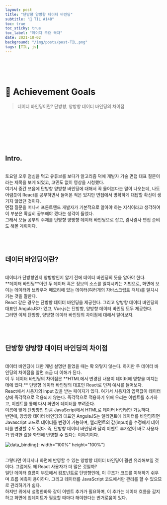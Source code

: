 ```yaml
---
layout: post
title: "단방향 양방향 데이터 바인딩"
subtitle: "📅 TIL #148"
toc: true
toc_sticky: true
toc_label: "페이지 주요 목차"
date: 2021-10-02
background: "/img/posts/post-TIL.png"
tags: [TIL, js]
---
```


<br/>
<br/>
<br/>

# 🎯 Achievement Goals

> 데이터 바인딩이란?
> 단방향, 양방향 데이터 바인딩의 차이점

<br/>
<br/>
<br/>
<br/>
<br/>
<br/>

## Intro.

<br/>
토요일 오후 점심을 먹고 유튜브를 보다가 알고리즘 덕에 개발자 기술 면접 대표 질문이라는 제목을 보게 되었고, 고민도 없이 영상을 시청했다.

<br/>
여기서 중간 쯔음에 단방향 양방향 바인딩에 대해서 꼭 물어본다는 말이 나오는데, 나도 어렴풋이 React를 공부하면서 들어본 적은 있지만 면접에서 명확하게 대답할 확신이 생기지 않았던 것이다.

<br/>
면접 질문을 떠나서 프론트엔드 개발자가 기본적으로 알아야 하는 지식이라고 생각하여 이 부분은 확실히 공부해야 겠다는 생각이 들었다.

<br/>
그래서 오늘 공부의 주제를 단방향 양방향 데이터 바인딩으로 잡고, 겸사겸사 면접 준비도 해볼 계획이다.

<br/>
<br/>
<br/>
<br/>

## 데이터 바인딩이란?

<br/>
데이터가 단방향인지 양방향인지 알기 전에 데이터 바인딩의 뜻을 알아야 한다.

<br/>
**데이터 바인딩**이란 두 데이터 혹은 정보의 소스를 일치시키는 기법으로, 화면에 보이는 데이터와 브라우저 메모리에 있는 데이터(여러개의 자바스크립트 객체)를 일치시키는 것을 말한다.

<br />
React 같은 경우는 단방향 데이터 바인딩을 제공한다. 그리고 양방향 데이터 바인딩의 대표인 AngulaJS가 있고, Vue.js는 단방향, 양방향 데이터 바인딩 모두 제공한다.

<br/>
그러면 이제 단방향, 양방향 데이터 바인딩의 차이점에 대해서 알아보자.

<br/>
<br/>
<br/>
<br/>

## 단방향 양방향 데이터 바인딩의 차이점

<br/>
데이터 바인딩에 대한 개념 설명만 들었을 때는 확 와닿지 않는다. 하지만 두 데이터 바인딩의 차이점을 알면 조금 더 이해가 된다.

<br/>
이 두 데이터 바인딩의 차이점은 **HTML에서 변경된 내용이 데이터에 영향을 미치는데에 있다.** 단방향 데이터 바인딩의 대표인 React로 먼저 예시를 들어보자.

<br/>
React에서 사용자의 input 값을 받는 페이지가 있다. 여기서 사용자의 입력값이 데이터상에 즉각적으로 적용되지 않는다. 즉각적으로 적용하기 위해 우리는 이벤트를 추가하고, 이벤트를 통해 다시 화면에 데이터를 뿌려준다.

<br/>
이름에 맞게 단방향인 만큼 JavaScript에서 HTML로 데이터 바인딩만 가능하다.

<br/>
반면에, 양방향 데이터 바인딩의 대표인 AngulaJS는 엘리먼트에 데이터를 바인딩하면 Javascript 코드로 데이터를 변경이 가능하며, 엘리먼트의 값(input)을 수정해서 데이터를 변경할 수도 있다. 즉, 단방향 데이터 바인딩과 달리 이벤트 추가없이 바로 사용자가 입력한 값을 화면에 반영할 수 있다는 이야기이다.

<br/>

![data_binding](https://user-images.githubusercontent.com/75570915/135721779-9d07f223-849a-436c-a867-70dca1fc47d0.png){: width="100%" height="100%"}

<br/>
그렇다면 어디서나 화면에 반영할 수 있는 양방향 데이터 바인딩이 훨씬 유리해보일 것이다. 그럼에도 왜 React 사용자가 더 많은 것일까?

<br/>
일단 데이터 흐름이 부모에서 컴포넌트로 단방향인데, 이 구조가 코드를 이해하기 쉬우며 흐름 예측이 용이하다. 그리고 데이터를 JavaScript 코드에서만 관리를 할 수 있으므로 관리하기가 쉽다.

<br/>
하지만 위에서 설명한바와 같이 이벤트 추가가 필요하며, 이 추가는 데이터 흐름을 감지하고 화면에 업데이트가 필요할 때마다 해야한다는 번거로움이 있다.


<br/>
<br/>
<br/>
<br/>
<br/>
